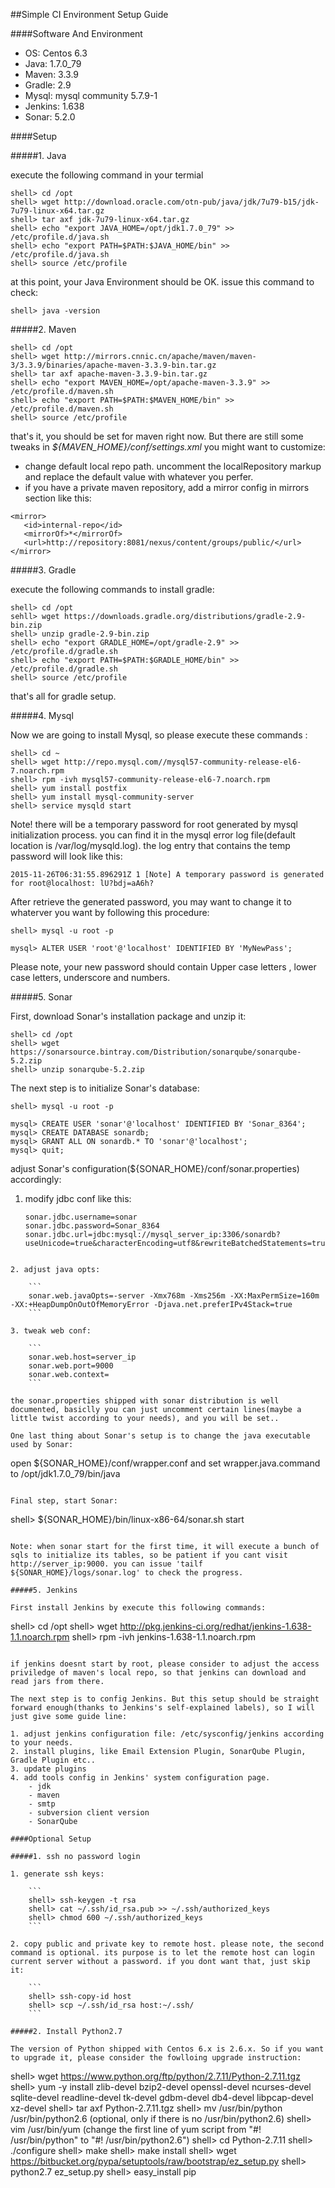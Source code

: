 ##Simple CI Environment Setup Guide

####Software And Environment

- OS: Centos 6.3
- Java: 1.7.0_79
- Maven: 3.3.9
- Gradle: 2.9
- Mysql: mysql community 5.7.9-1
- Jenkins: 1.638
- Sonar: 5.2.0

####Setup

#####1. Java

execute the following command in your termial

```
shell> cd /opt
shell> wget http://download.oracle.com/otn-pub/java/jdk/7u79-b15/jdk-7u79-linux-x64.tar.gz
shell> tar axf jdk-7u79-linux-x64.tar.gz
shell> echo "export JAVA_HOME=/opt/jdk1.7.0_79" >> /etc/profile.d/java.sh
shell> echo "export PATH=$PATH:$JAVA_HOME/bin" >> /etc/profile.d/java.sh
shell> source /etc/profile
```
at this point, your Java Environment should be OK. issue this command to check:

```
shell> java -version
```

#####2. Maven

```
shell> cd /opt
shell> wget http://mirrors.cnnic.cn/apache/maven/maven-3/3.3.9/binaries/apache-maven-3.3.9-bin.tar.gz
shell> tar axf apache-maven-3.3.9-bin.tar.gz
shell> echo "export MAVEN_HOME=/opt/apache-maven-3.3.9" >> /etc/profile.d/maven.sh
shell> echo "export PATH=$PATH:$MAVEN_HOME/bin" >> /etc/profile.d/maven.sh
shell> source /etc/profile
```

that's it, you should be set for maven right now. But there are still some tweaks in *${MAVEN_HOME}/conf/settings.xml* you might want to customize:

 - change default local repo path. uncomment the localRepository markup and replace the default value with whatever you perfer.
 - if you have a private maven repository, add a mirror config in mirrors section like this:
    
```
<mirror>   
   <id>internal-repo</id>   
   <mirrorOf>*</mirrorOf>   
   <url>http://repository:8081/nexus/content/groups/public/</url>   
</mirror>
```

#####3. Gradle

execute the following commands to install gradle:

```
shell> cd /opt
sehll> wget https://downloads.gradle.org/distributions/gradle-2.9-bin.zip
shell> unzip gradle-2.9-bin.zip
shell> echo "export GRADLE_HOME=/opt/gradle-2.9" >> /etc/profile.d/gradle.sh
shell> echo "export PATH=$PATH:$GRADLE_HOME/bin" >> /etc/profile.d/gradle.sh
shell> source /etc/profile
```
that's all for gradle setup.

#####4. Mysql

Now we are going to install Mysql, so please execute these commands :

```
shell> cd ~
shell> wget http://repo.mysql.com//mysql57-community-release-el6-7.noarch.rpm
shell> rpm -ivh mysql57-community-release-el6-7.noarch.rpm
shell> yum install postfix
shell> yum install mysql-community-server
shell> service mysqld start
```

Note! there will be a temporary password for root generated by mysql initialization process. you can find it in the mysql error log file(default location is /var/log/mysqld.log). the log entry that contains the temp password will look like this:

```
2015-11-26T06:31:55.896291Z 1 [Note] A temporary password is generated for root@localhost: lU?bdj=aA6h?
```
After retrieve the generated password, you may want to change it to whaterver you want by following this procedure:

```
shell> mysql -u root -p

mysql> ALTER USER 'root'@'localhost' IDENTIFIED BY 'MyNewPass';
```

Please note, your new password should contain Upper case letters , lower case letters, underscore and numbers.

#####5. Sonar

First, download Sonar's installation package and unzip it:

```
shell> cd /opt
shell> wget https://sonarsource.bintray.com/Distribution/sonarqube/sonarqube-5.2.zip
shell> unzip sonarqube-5.2.zip
```
The next step is to initialize Sonar's database:

```
shell> mysql -u root -p

mysql> CREATE USER 'sonar'@'localhost' IDENTIFIED BY 'Sonar_8364';
mysql> CREATE DATABASE sonardb;
mysql> GRANT ALL ON sonardb.* TO 'sonar'@'localhost';
mysql> quit;
```

adjust Sonar's configuration(${SONAR_HOME}/conf/sonar.properties) accordingly:

1. modify jdbc conf like this:

	```
	sonar.jdbc.username=sonar
	sonar.jdbc.password=Sonar_8364
	sonar.jdbc.url=jdbc:mysql://mysql_server_ip:3306/sonardb?useUnicode=true&characterEncoding=utf8&rewriteBatchedStatements=true&useConfigs=maxPerformance
```

2. adjust java opts:

	```
	sonar.web.javaOpts=-server -Xmx768m -Xms256m -XX:MaxPermSize=160m -XX:+HeapDumpOnOutOfMemoryError -Djava.net.preferIPv4Stack=true
	```

3. tweak web conf:

	```
	sonar.web.host=server_ip
	sonar.web.port=9000
	sonar.web.context=
	```

the sonar.properties shipped with sonar distribution is well documented, basiclly you can just uncomment certain lines(maybe a little twist according to your needs), and you will be set..

One last thing about Sonar's setup is to change the java executable used by Sonar: 

```
open ${SONAR_HOME}/conf/wrapper.conf and set wrapper.java.command to /opt/jdk1.7.0_79/bin/java
```

Final step, start Sonar: 
```
shell> ${SONAR_HOME}/bin/linux-x86-64/sonar.sh start
```

Note: when sonar start for the first time, it will execute a bunch of sqls to initialize its tables, so be patient if you cant visit http://server_ip:9000. you can issue 'tailf ${SONAR_HOME}/logs/sonar.log' to check the progress.

#####5. Jenkins

First install Jenkins by execute this following commands:

```
shell> cd /opt
shell> wget http://pkg.jenkins-ci.org/redhat/jenkins-1.638-1.1.noarch.rpm
shell> rpm -ivh jenkins-1.638-1.1.noarch.rpm
```

if jenkins doesnt start by root, please consider to adjust the access priviledge of maven's local repo, so that jenkins can download and read jars from there.

The next step is to config Jenkins. But this setup should be straight forward enough(thanks to Jenkins's self-explained labels), so I will just give some guide line:

1. adjust jenkins configuration file: /etc/sysconfig/jenkins according to your needs.
2. install plugins, like Email Extension Plugin, SonarQube Plugin, Gradle Plugin etc..
3. update plugins
4. add tools config in Jenkins' system configuration page. 
    - jdk
    - maven
    - smtp
    - subversion client version
    - SonarQube

####Optional Setup

#####1. ssh no password login

1. generate ssh keys: 
 
	```
	shell> ssh-keygen -t rsa
	shell> cat ~/.ssh/id_rsa.pub >> ~/.ssh/authorized_keys
	shell> chmod 600 ~/.ssh/authorized_keys
	```

2. copy public and private key to remote host. please note, the second command is optional. its purpose is to let the remote host can login current server without a password. if you dont want that, just skip it:
 
	```
	shell> ssh-copy-id host
	shell> scp ~/.ssh/id_rsa host:~/.ssh/
	```

#####2. Install Python2.7

The version of Python shipped with Centos 6.x is 2.6.x. So if you want to upgrade it, please consider the fowlloing upgrade instruction: 

```
shell> wget https://www.python.org/ftp/python/2.7.11/Python-2.7.11.tgz
shell> yum -y install zlib-devel bzip2-devel openssl-devel ncurses-devel sqlite-devel readline-devel tk-devel gdbm-devel db4-devel libpcap-devel xz-devel
shell> tar axf Python-2.7.11.tgz
shell> mv /usr/bin/python /usr/bin/python2.6 (optional, only if there is no /usr/bin/python2.6)
shell> vim /usr/bin/yum (change the first line of yum script from "#! /usr/bin/python" to "#! /usr/bin/python2.6")
shell> cd Python-2.7.11
shell> ./configure
shell> make
shell> make install
shell> wget https://bitbucket.org/pypa/setuptools/raw/bootstrap/ez_setup.py
shell> python2.7 ez_setup.py
shell> easy_install pip
```